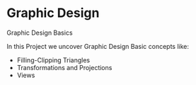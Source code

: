 # Graphic Design
Graphic Design Basics


In this Project we uncover Graphic Design Basic concepts like:
 - Filling-Clipping Triangles 
 - Transformations and Projections
 - Views
